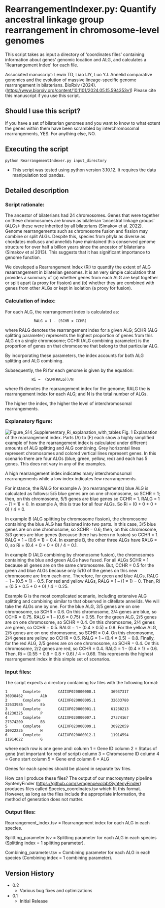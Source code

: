 # RearrangementIndexer.py: Quantify ancestral linkage group rearrangement in chromosome-level genomes

This script takes as input a directory of 'coordinates files' containing information about genes' genomic location and ALG, and calculates a 'Rearrangement Index' for each file.

Associated manuscript: 
Lewin TD, Liao IJY, Luo YJ. Annelid comparative genomics and the evolution of massive lineage-specific genome rearrangement in bilaterians. BioRxiv (2024). (https://www.biorxiv.org/content/10.1101/2024.05.15.594353v1) Please cite this manuscript if you use this script. 

## Should I use this script?

If you have a set of bilaterian genomes and you want to know to what extent the genes within them have been scrambled by interchromosomal rearrangements, YES. For anything else, NO.

## Executing the script

```
python RearrangementIndexer.py input_directory
```

* This script was tested using python version 3.10.12. It requires the data manipulation tool pandas. 

## Detailed description

### Script rationale:
The ancestor of bilaterians had 24 chromosomes. Genes that were together on these chromosomes are known as bilaterian ‘ancestral linkage groups’ (ALGs): these were inherited by all bilaterians (Simakov et al. 2022). Genome rearrangements such as chromosome fusion and fission may combine or split ALGs. Despite this, species from phyla as diverse as chordates molluscs and annelids have maintained this conserved genome structure for over half a billion years since the ancestor of bilaterians (Simakov et al 2013). This suggests that it has significant importance to genome function.

We developed a Rearrangement Index (Ri) to quantify the extent of ALG reaarrangement in bilaterian genomes. It is an very simple calculation that provides a summary of (a) whether genes from each ALG are kept together or split apart (a proxy for fission) and (b) whether they are combined with genes from other ALGs or kept in isolation (a proxy for fusion).

### Calculation of index:
For each ALG, the rearrangement index is calculated as:

                 RALG = 1 - (SCHR x CCHR)    

where RALG denotes the rearrangement index for a given ALG; 
SCHR (ALG splitting parameter) represents the highest proportion of genes from this ALG on a single chromosome;
CCHR (ALG combining parameter) is the proportion of genes on that chromosome that belong to that particular ALG. 

By incorporating these parameters, the index accounts for both ALG splitting and ALG combining. 

Subsequently, the Ri for each genome is given by the equation:
                   
                Ri =  (SUM(RALG))/N

where Ri denotes the rearrangement index for the genome; 
RALG the is rearrangement index for each ALG; 
and N is the total number of ALGs. 

The higher the index, the higher the level of interchromosomal rearrangements.  


### Explanatory figure:
![Figure_S14_Supplementary_Ri_explanation_with_tables](https://github.com/symgenoevolab/RearrangementIndexer/assets/143068437/2fe49d8e-c372-41b2-abd2-bd295a33f739)
Fig. 1 Explanation of the rearrangement index. Parts (A) to (F) each show a highly simplified example of how the rearrangement index is calculated under different amounts of ALG splitting and ALG combining. Grey horizontal lines represent chromosomes and colored vertical lines represent genes. In this scenario there are four ALGs (blue, green, yellow, red) and each has 5 genes. This does not vary in any of the examples.

A high rearrangement index indicates many interchromosomal rearrangements while a low index indicates few rearrangements. 

For instance, the RALG for example A (no rearrangements) blue ALG is calculated as follows: 5/5 blue genes are on one chromosome, so SCHR = 1; then, on this chromosome, 5/5 genes are blue genes so CCHR = 1. RALG = 1 – (1 × 1) = 0. In example A, this is true for all four ALGs. So Ri = (0 + 0 + 0 + 0) / 4 = 0. 

In example B (ALG splitting by chromosome fission), the chromosome containing the blue ALG has fissioned into two parts. In this case, 3/5 blue genes are on one chromosome, so SCHR = 0.6; then, on this chromosome, 3/3 genes are blue genes (because there has been no fusion) so CCHR = 1. RALG = 1 – (0.6 × 1) = 0.4. In example B, the other three ALGs have RALG = 0, so Ri = (0.4 + 0 + 0 + 0) / 4 = 0.1.  

In example D (ALG combining by chromosome fusion), the chromosomes containing the blue and green ALGs have fused. For all ALGs SCHR = 1 because all genes are on the same chromosome. But, CCHR = 0.5 for the green and blue ALGs because only 5/10 of the genes on this new chromosome are from each one. Therefore, for green and blue ALGs, RALG = 1 – (0.5 × 1) = 0.5. For red and yellow ALGs, RALG = 1 – (1 × 1) = 0. Then, Ri = (0.5 + 0.5 + 0 + 0) / 4 = 0.25.  

Example G is the most complicated scenario, including extensive ALG splitting and combining similar to that observed in clitellate annelids. We will take the ALGs one by one. For the blue ALG, 3/5 genes are on one chromosome, so SCHR = 0.6. On this chromosome, 3/4 genes are blue, so CCHR = 0.75. RALG = 1 – (0.6 × 0.75) = 0.55. For the green ALG, 2/5 genes are on one chromosome, so SCHR = 0.4. On this chromosome, 2/4 genes are green, so CCHR = 0.5. RALG = 1 – (0.4 × 0.5) = 0.8. For the yellow ALG, 2/5 genes are on one chromosome, so SCHR = 0.4. On this chromosome, 2/4 genes are yellow, so CCHR = 0.5. RALG = 1 – (0.4 × 0.5) = 0.8. Finally, for the red ALG, 2/5 genes are on one chromosome, so SCHR = 0.4. On this chromosome, 2/2 genes are red, so CCHR = 0.4. RALG = 1 – (0.4 × 1) = 0.6. Then, Ri = (0.55 + 0.8 + 0.8 + 0.6) / 4 = 0.69.  This represents the highest rearrangement index in this simple set of scenarios. 

### Input files:

The script expects a directory containing tsv files with the following format:

```
1       Complete        CAIIXF020000008.1       36937317        36938462        A1b
2       Complete        CAIIXF020000005.1       32633780        32633985        Eb
3       Complete        CAIIXF020000001.1       61230213        61230325        P
4       Complete        CAIIXF020000007.1       27374167        27374209        B3
5       Complete        CAIIXF020000009.1       30922059        30922235        H
6       Complete        CAIIXF020000012.1       11914594        11914622        G
```

where each row is one gene and:
column 1 = Gene ID 
column 2 = Status of gene (not important for rest of script)
column 3 = Chromosome ID
column 4 = Gene start
column 5 = Gene end
column 6 = ALG

Genes for each species should be placed in separate tsv files.

How can I produce these files?  The output of our macrosynteny pipeline SyntenyFinder (https://github.com/symgenoevolab/SyntenyFinder) produces files called Species_coordinates.tsv which fit this format. However, as long as the files include the appropriate information, the method of generation does not matter.

### Output files:

Rearrangement_index.tsv = Rearrangement index for each ALG in each species.

Splitting_parameter.tsv = Splitting parameter for each ALG in each species (Splitting index = 1 splitting parameter).

Combining_parameter.tsv = Combining parameter for each ALG in each species (Combining index = 1 combining parameter).

## Version History

* 0.2
    * Various bug fixes and optimizations
* 0.1
    * Initial Release
